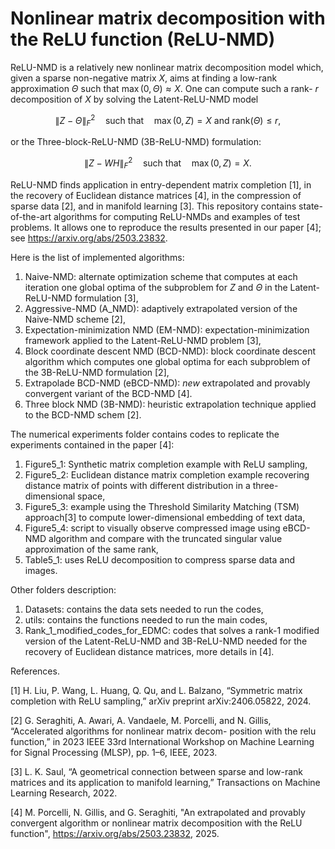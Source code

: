# Nonlinear matrix decomposition with the ReLU function (ReLU-NMD)

ReLU-NMD is a relatively new nonlinear matrix decomposition model which, given a sparse non-negative matrix $X$, aims at finding a low-rank approximation $\Theta$ such that $\max(0,\Theta) \approx X$. One can compute such a rank- $r$ decomposition of $X$ by solving the Latent-ReLU-NMD model 
 
$$ \lVert Z - \Theta \rVert_F^2 \quad \text{such that} \quad \max(0,Z)=X   \text{ and }   \text{rank}(\Theta) \leq r,$$    

or the Three-block-ReLU-NMD (3B-ReLU-NMD) formulation:

$$ \lVert Z - WH \rVert_F^2 \quad \text{such that} \quad \max(0,Z)=X.$$ 
         
ReLU-NMD finds application in entry-dependent matrix completion [1], in the recovery of Euclidean distance matrices [4], in the compression of sparse data [2], and in manifold learning [3]. This repository contains state-of-the-art algorithms for computing ReLU-NMDs and examples of test problems. It allows one to reproduce the results presented in our paper [4]; see https://arxiv.org/abs/2503.23832. 

Here is the list of implemented algorithms:
 1. Naive-NMD: alternate optimization scheme that computes at each iteration one global optima of the subproblem for $Z$ and $\Theta$ in the Latent-ReLU-NMD formulation [3],
 2. Aggressive-NMD (A_NMD): adaptively extrapolated version of the Naive-NMD scheme [2],
 3. Expectation-minimization NMD (EM-NMD): expectation-minimization framework applied to the Latent-ReLU-NMD problem [3],
 4. Block coordinate descent NMD (BCD-NMD): block coordinate descent algorithm which computes one global optima for each subproblem of the 3B-ReLU-NMD formulation [2],
 5. Extrapolade BCD-NMD (eBCD-NMD): *new* extrapolated and provably convergent variant of the BCD-NMD [4].
 6. Three block NMD (3B-NMD): heuristic extrapolation technique applied to the BCD-NMD schem [2].

The numerical experiments folder contains codes to replicate the experiments contained in the paper [4]:
 1. Figure5_1: Synthetic matrix completion example with ReLU sampling,
 2. Figure5_2: Euclidean distance matrix completion example recovering distance matrix of points with different distribution in a three-dimensional space,
 3. Figure5_3: example using the Threshold Similarity Matching (TSM) approach[3] to compute lower-dimensional embedding of text data,
 4. Figure5_4: script to visually observe compressed image using eBCD-NMD algorithm and compare with the truncated singular value approximation of the same rank,
 5. Table5_1:  uses ReLU decomposition to compress sparse data and images.

Other folders description:
 1. Datasets: contains the data sets needed to run the codes,
 2. utils: contains the functions needed to run the main codes,
 3. Rank_1_modified_codes_for_EDMC: codes that solves a rank-1 modified version of the Latent-ReLU-NMD and 3B-ReLU-NMD needed for the recovery of Euclidean distance matrices, more details in [4].


 References. 
 
 [1] H. Liu, P. Wang, L. Huang, Q. Qu, and L. Balzano, “Symmetric matrix completion with ReLU sampling,” arXiv
 preprint arXiv:2406.05822, 2024.
 
 [2] G. Seraghiti, A. Awari, A. Vandaele, M. Porcelli, and N. Gillis, “Accelerated algorithms for nonlinear matrix decom-
 position with the relu function,” in 2023 IEEE 33rd International Workshop on Machine Learning for Signal
 Processing (MLSP), pp. 1–6, IEEE, 2023.
 
 [3] L. K. Saul, “A geometrical connection between sparse and low-rank matrices and its application to manifold learning,”
 Transactions on Machine Learning Research, 2022.

 [4]  M. Porcelli, N. Gillis, and G. Seraghiti, "An extrapolated and provably convergent algorithm or nonlinear matrix decomposition with the ReLU function", https://arxiv.org/abs/2503.23832, 2025.
